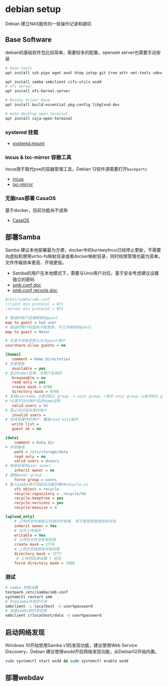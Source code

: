 # debian setup

Debian 建立NAS服务的一些操作记录和避坑

## Base Software

debian的基础软件包比较简单，需要较多的配置，openssh server也需要手动安装

```sh
# base tools
apt install ssh pipx wget axel htop iotop git tree attr net-tools udevil zip unzip uuid-runtime debsums psmisc 

apt install samba smbclient cifs-utils wsdd
# nfs server
apt install nfs-kernel-server

# Nvidia driver base
apt install build-essential pkg-config libglvnd-dev

# mate desktop open terminal
apt install caja-open-terminal
```


### systemd 挂载

* [systemd.mount](https://www.jinbuguo.com/systemd/systemd.mount.html)

### incus & lxc-mirror 容器工具

incus用于取代pve的容器管理工具，Debian 12软件源需要打开`backports`

* [incus](https://linuxcontainers.org/incus/)
* [lxc-mirror](https://mirrors.tuna.tsinghua.edu.cn/help/lxc-images/)

### 无脑nas部署 CasaOS
基于docker，目前功能尚不成熟
* [CasaOS](https://casaos.io/)


## 部署Samba

Samba 建议本地部署最为方便，docker中的turnkeylinux已经停止更新，不需要向虚拟机使用virtio-fs映射目录或者docker映射目录，同时权限管理也最为简单。文件传输效率更高，开销更低。

* Samba的用户在本地模式下，需要与Unix用户对应，基于安全考虑建议设置独立的密码
* [smb.conf doc](https://www.samba.org/samba/docs/current/man-html/smb.conf.5.html)
* [smb.conf recycle doc](https://www.samba.org/samba/docs/current/man-html/vfs_recycle.8.html)

```ini
#/etc/samba/smb.conf
;client min protocol = NT1
;server min protocol = NT1

# 错误的账户会被映射到guest
map to guest = bad user
# 错误的用户和密码不能登录，不允许映射到guest
map to guest = Never

# 共享子项是否默认允许guest用户
usershare allow guests = no

[homes]
   comment = Home Directories
# 共享使能
   available = yes
# 显示homes目录、与用户名相同
   browseable = no
   read only = yes
   create mask = 0700
   directory mask = 0700
# 支持username、@表示NIS group -> unix group、+表示 unix group、&表示NIS group
# %S用于访问用户名的home目录
   valid users = %S
# 禁止访问该共享的用户
   invalid users = 
# 支持写操作的用户，覆盖read only操作
   write list = 
   guest ok = no

[data]
    comment = Data dir
# 共享路径
    path = /srv/storage/data
    read only = no
    valid users = @users
# 继承目录的user owner
    inherit owner = no
# 强制owner group
    force group = users
# 载入Samba用于回收站功能的模块recycle.so
    vfs object = recycle
	recycle:repository = .recycle/%U
	recycle:keeptree = yes
	recycle:versions = yes
    recycle:maxsixe = 0

[upload_only]
    # 上传的文件继承父目录的所有者, 而不是使用登录的账号名
    inherit owner = Yes
    # 允许上传操作
    writable = Yes      
    # 上传的文件没有写权限
    create mask = 1774
    # 上传的目录具有所有权限
    directory mask = 1777
     # 上传的目录设置 t 标志
    force directory mode = 1000
```


### 测试

```sh
# samba 参数设置
testparm /etc/samba/smb.conf
systemctl restart smb
# 列出samba共享的子项
smbclient -L localhost -U user%password
# 连接smaba到共享目录
smbclient //localhost/data -U user%password
```

## 启动网络发现

Windows 10开始禁用Samba v1的发现功能，建议使用Web Service Discovery，Debian 建议使用wsdd开启网络发现功能，从Debian12开始内置。
```sh
sudo systemctl start wsdd && sudo systemctl enable wsdd
```

## 部署webdav

